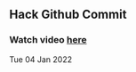 
 ## Hack Github Commit 
 ### Watch video <a href="https://www.youtube.com">here</a> 
 Tue 04 Jan 2022 
